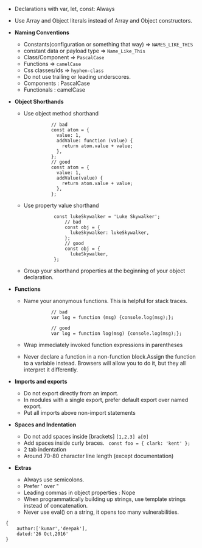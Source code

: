 
* Declarations with var, let, const: Always

* Use Array and Object literals instead of Array and Object constructors.

* **Naming Conventions**
	- Constants(configuration or something that way) => ``` NAMES_LIKE_THIS ```
	- constant data or payload type => ``` Name_Like_This ``` 
	- Class/Component => ``` PascalCase ```
	- Functions => ``` camelCase ```
	- Css classes/ids => ``` hyphen-class ```
	- Do not use trailing or leading underscores.
	- Components : PascalCase
	- Functionals : camelCase
	
*  **Object Shorthands**
	- Use object method shorthand

					// bad
					const atom = {
					  value: 1,
					  addValue: function (value) {
					    return atom.value + value;
					  },
					};
					// good
					const atom = {
					  value: 1,
					  addValue(value) {
					    return atom.value + value;
					  },
					};
                    
   - Use property value shorthand
	
                    const lukeSkywalker = 'Luke Skywalker';
						// bad
						const obj = {
						  lukeSkywalker: lukeSkywalker,
						};
						// good
						const obj = {
						  lukeSkywalker,
					};
                    
	- Group your shorthand properties at the beginning of your object declaration.


*  **Functions**
	- Name your anonymous functions. This is helpful for stack traces.
				
                    // bad
					var log = function (msg) {console.log(msg);};
					
                    // good
					var log = function log(msg) {console.log(msg);};
               
	- Wrap immediately invoked function expressions in parentheses
	- Never declare a function in a non-function block.Assign the function to a variable instead. Browsers will allow you to do it, but they all interpret it differently.

*  **Imports and exports**
	- Do not export directly from an import.
	- In modules with a single export, prefer default export over named export. 
	- Put all imports above non-import statements


*  **Spaces and Indentation**
	- Do not add spaces inside [brackets] ``` [1,2,3] a[0] ```
	- Add spaces inside curly braces. ``` const foo = { clark: 'kent' };``` 
	- 2 tab indentation 
	- Around 70-80 character line length (except documentation)

* **Extras**
	- Always use semicolons.
	- Prefer ' over "
	- Leading commas in object properties : Nope
	- When programmatically building up strings, use template strings instead of concatenation.
	- Never use eval() on a string, it opens too many vulnerabilities.


```
{
	author:['kumar','deepak'],
	dated:'26 Oct,2016'
}
```
